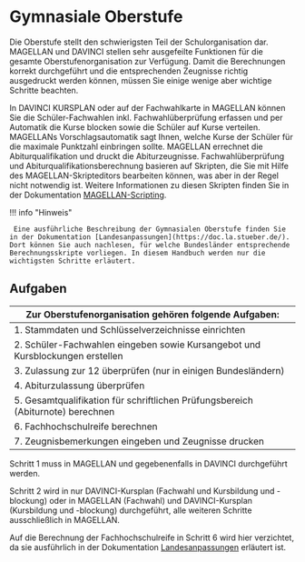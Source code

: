 # Gymnasiale Oberstufe

Die Oberstufe stellt den schwierigsten Teil der Schulorganisation dar. MAGELLAN und DAVINCI stellen sehr ausgefeilte Funktionen für die gesamte Oberstufenorganisation zur Verfügung. Damit die Berechnungen korrekt durchgeführt und die entsprechenden Zeugnisse richtig ausgedruckt werden können, müssen Sie einige wenige aber wichtige Schritte beachten.
 
In DAVINCI KURSPLAN  oder auf der Fachwahlkarte in MAGELLAN können Sie die Schüler-Fachwahlen inkl. Fachwahlüberprüfung erfassen und per Automatik die Kurse blocken sowie die Schüler auf Kurse verteilen. MAGELLANs Vorschlagsautomatik sagt Ihnen, welche Kurse der Schüler für die maximale Punktzahl einbringen sollte. MAGELLAN errechnet die Abiturqualifikation und druckt die Abiturzeugnisse. Fachwahlüberprüfung und Abiturqualifikationsberechnung basieren auf Skripten, die Sie mit Hilfe des MAGELLAN-Skripteditors bearbeiten können, was aber in der Regel nicht notwendig ist. Weitere Informationen zu diesen Skripten finden Sie in der Dokumentation [MAGELLAN-Scripting](https://doc.magellan7-toolbox.stueber.de/scripting/).

!!! info "Hinweis"

	 Eine ausführliche Beschreibung der Gymnasialen Oberstufe finden Sie in der Dokumentation [Landesanpassungen](https://doc.la.stueber.de/). Dort können Sie auch nachlesen, für welche Bundesländer entsprechende Berechnungsskripte vorliegen. In diesem Handbuch werden nur die wichtigsten Schritte erläutert.

## Aufgaben

|Zur Oberstufenorganisation gehören folgende Aufgaben:|
|--|
|1. Stammdaten und Schlüsselverzeichnisse einrichten|
|2. Schüler-Fachwahlen eingeben sowie Kursangebot und Kursblockungen erstellen|
|3. Zulassung zur 12 überprüfen (nur in einigen Bundesländern)|
|4. Abiturzulassung überprüfen|
|5. Gesamtqualifikation für schriftlichen Prüfungsbereich (Abiturnote) berechnen|
|6. Fachhochschulreife berechnen|
|7. Zeugnisbemerkungen eingeben und Zeugnisse drucken|

Schritt 1 muss in MAGELLAN und gegebenenfalls in DAVINCI durchgeführt werden. 

Schritt 2 wird in  nur DAVINCI-Kursplan (Fachwahl und Kursbildung und -blockung) oder in MAGELLAN (Fachwahl) und DAVINCI-Kursplan (Kursbildung und -blockung) durchgeführt, alle weiteren Schritte ausschließlich in MAGELLAN. 

Auf die Berechnung der Fachhochschulreife in Schritt 6 wird hier verzichtet, da sie ausführlich in der Dokumentation [Landesanpassungen](https://doc.la.stueber.de/) erläutert ist.


